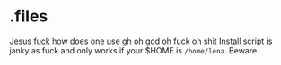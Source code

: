 # .files
Jesus fuck how does one use gh oh god oh fuck oh shit
Install script is janky as fuck and only works if your $HOME is `/home/lena`. Beware.
